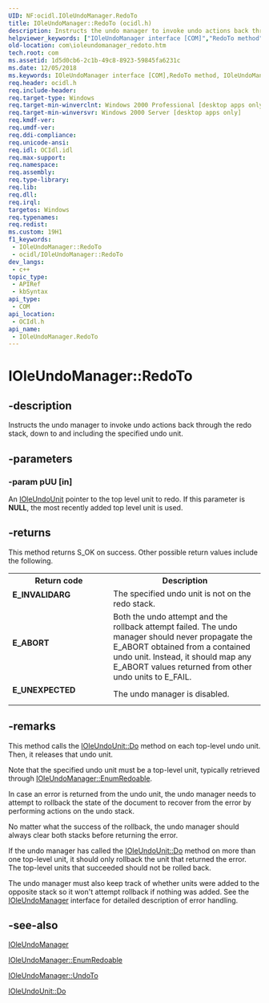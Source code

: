```yaml
---
UID: NF:ocidl.IOleUndoManager.RedoTo
title: IOleUndoManager::RedoTo (ocidl.h)
description: Instructs the undo manager to invoke undo actions back through the redo stack, down to and including the specified undo unit.
helpviewer_keywords: ["IOleUndoManager interface [COM]","RedoTo method","IOleUndoManager.RedoTo","IOleUndoManager::RedoTo","RedoTo","RedoTo method [COM]","RedoTo method [COM]","IOleUndoManager interface","_ole_ioleundomanager_redoto","com.ioleundomanager_redoto","ocidl/IOleUndoManager::RedoTo"]
old-location: com\ioleundomanager_redoto.htm
tech.root: com
ms.assetid: 1d5d0cb6-2c1b-49c8-8923-59845fa6231c
ms.date: 12/05/2018
ms.keywords: IOleUndoManager interface [COM],RedoTo method, IOleUndoManager.RedoTo, IOleUndoManager::RedoTo, RedoTo, RedoTo method [COM], RedoTo method [COM],IOleUndoManager interface, _ole_ioleundomanager_redoto, com.ioleundomanager_redoto, ocidl/IOleUndoManager::RedoTo
req.header: ocidl.h
req.include-header: 
req.target-type: Windows
req.target-min-winverclnt: Windows 2000 Professional [desktop apps only]
req.target-min-winversvr: Windows 2000 Server [desktop apps only]
req.kmdf-ver: 
req.umdf-ver: 
req.ddi-compliance: 
req.unicode-ansi: 
req.idl: OCIdl.idl
req.max-support: 
req.namespace: 
req.assembly: 
req.type-library: 
req.lib: 
req.dll: 
req.irql: 
targetos: Windows
req.typenames: 
req.redist: 
ms.custom: 19H1
f1_keywords:
 - IOleUndoManager::RedoTo
 - ocidl/IOleUndoManager::RedoTo
dev_langs:
 - c++
topic_type:
 - APIRef
 - kbSyntax
api_type:
 - COM
api_location:
 - OCIdl.h
api_name:
 - IOleUndoManager.RedoTo
---
```


# IOleUndoManager::RedoTo


## -description

Instructs the undo manager to invoke undo actions back through the redo stack, down to and including the specified undo unit.

## -parameters

### -param pUU [in]

An <a href="https://docs.microsoft.com/windows/desktop/api/ocidl/nn-ocidl-ioleundounit">IOleUndoUnit</a> pointer to the top level unit to redo. If this parameter is <b>NULL</b>, the most recently added top level unit is used.

## -returns

This method returns S_OK on success. Other possible return values include the following.

<table>
<tr>
<th>Return code</th>
<th>Description</th>
</tr>
<tr>
<td width="40%">
<dl>
<dt><b>E_INVALIDARG</b></dt>
</dl>
</td>
<td width="60%">
The specified undo unit is not on the redo stack.

</td>
</tr>
<tr>
<td width="40%">
<dl>
<dt><b>E_ABORT</b></dt>
</dl>
</td>
<td width="60%">
Both the undo attempt and the rollback attempt failed. The undo manager should never propagate the E_ABORT obtained from a contained undo unit. Instead, it should map any E_ABORT values returned from other undo units to E_FAIL.

</td>
</tr>
<tr>
<td width="40%">
<dl>
<dt><b>E_UNEXPECTED</b></dt>
</dl>
</td>
<td width="60%">
The undo manager is disabled.

</td>
</tr>
</table>

## -remarks

This method calls the <a href="https://docs.microsoft.com/windows/desktop/api/ocidl/nf-ocidl-ioleundounit-do">IOleUndoUnit::Do</a> method on each top-level undo unit. Then, it releases that undo unit.

Note that the specified undo unit must be a top-level unit, typically retrieved through <a href="https://docs.microsoft.com/windows/desktop/api/ocidl/nf-ocidl-ioleundomanager-enumredoable">IOleUndoManager::EnumRedoable</a>.

In case an error is returned from the undo unit, the undo manager needs to attempt to rollback the state of the document to recover from the error by performing actions on the undo stack.

No matter what the success of the rollback, the undo manager should always clear both stacks before returning the error.

If the undo manager has called the <a href="https://docs.microsoft.com/windows/desktop/api/ocidl/nf-ocidl-ioleundounit-do">IOleUndoUnit::Do</a> method on more than one top-level unit, it should only rollback the unit that returned the error. The top-level units that succeeded should not be rolled back.

The undo manager must also keep track of whether units were added to the opposite stack so it won't attempt rollback if nothing was added. See the <a href="https://docs.microsoft.com/windows/desktop/api/ocidl/nn-ocidl-ioleundomanager">IOleUndoManager</a> interface for detailed description of error handling.

## -see-also

<a href="https://docs.microsoft.com/windows/desktop/api/ocidl/nn-ocidl-ioleundomanager">IOleUndoManager</a>



<a href="https://docs.microsoft.com/windows/desktop/api/ocidl/nf-ocidl-ioleundomanager-enumredoable">IOleUndoManager::EnumRedoable</a>



<a href="https://docs.microsoft.com/windows/desktop/api/ocidl/nf-ocidl-ioleundomanager-undoto">IOleUndoManager::UndoTo</a>



<a href="https://docs.microsoft.com/windows/desktop/api/ocidl/nf-ocidl-ioleundounit-do">IOleUndoUnit::Do</a>

